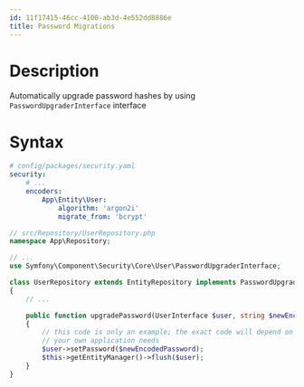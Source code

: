 ```yaml
---
id: 11f17415-46cc-4100-ab3d-4e552dd8886e
title: Password Migrations
---
```


# Description

Automatically upgrade password hashes by using
`PasswordUpgraderInterface` interface

# Syntax

``` yaml
# config/packages/security.yaml
security:
    # ...
    encoders:
        App\Entity\User:
            algorithm: 'argon2i'
            migrate_from: 'bcrypt'
```

``` php
// src/Repository/UserRepository.php
namespace App\Repository;

// ...
use Symfony\Component\Security\Core\User\PasswordUpgraderInterface;

class UserRepository extends EntityRepository implements PasswordUpgraderInterface
{
    // ...

    public function upgradePassword(UserInterface $user, string $newEncodedPassword): void
    {
        // this code is only an example; the exact code will depend on
        // your own application needs
        $user->setPassword($newEncodedPassword);
        $this->getEntityManager()->flush($user);
    }
}
```
